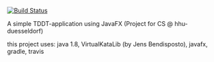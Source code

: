 [![Build Status](https://travis-ci.org/ProPra16/programmierpraktikum-abschlussprojekt-xxxmathxxx.png)](https://travis-ci.org/ProPra16/programmierpraktikum-abschlussprojekt-xxxmathxxx)

A simple TDDT-application using JavaFX (Project for CS @ hhu-duesseldorf)

this project uses: java 1.8, VirtualKataLib (by Jens Bendisposto), javafx, gradle, travis
